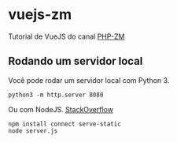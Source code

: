 # vuejs-zm

Tutorial de VueJS do canal [PHP-ZM](https://www.youtube.com/watch?v=S42fJjanOMI&list=PLMpauGt6IneTSB5P8wLXp5qdQ6XBnDXMz)



## Rodando um servidor local

Você pode rodar um servidor local com Python 3.

```
python3 -m http.server 8080
```

Ou com NodeJS. [StackOverflow](https://stackoverflow.com/a/8427954)

```
npm install connect serve-static
node server.js
```